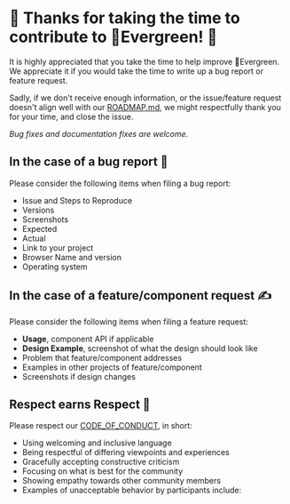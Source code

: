 # 🎉 Thanks for taking the time to contribute to 🌲Evergreen! 🎉

It is highly appreciated that you take the time to help improve 🌲Evergreen.
We appreciate it if you would take the time to write up a bug report or feature request.

Sadly, if we don't receive enough information, or the issue/feature request doesn't
align well with our [ROADMAP.md](./ROADMAP.md), we might respectfully
thank you for your time, and close the issue.

_Bug fixes and documentation fixes are welcome._

## In the case of a bug report 🐞

Please consider the following items when filing a bug report:

* Issue and Steps to Reproduce
* Versions
* Screenshots
* Expected
* Actual
* Link to your project
* Browser Name and version
* Operating system

## In the case of a feature/component request ✍️

Please consider the following items when filing a feature request:

* **Usage**, component API if applicable
* **Design Example**, screenshot of what the design should look like
* Problem that feature/component addresses
* Examples in other projects of feature/component
* Screenshots if design changes

## Respect earns Respect 👏

Please respect our [CODE_OF_CONDUCT](./CODE_OF_CONDUCT.md), in short:

* Using welcoming and inclusive language
* Being respectful of differing viewpoints and experiences
* Gracefully accepting constructive criticism
* Focusing on what is best for the community
* Showing empathy towards other community members
* Examples of unacceptable behavior by participants include:
